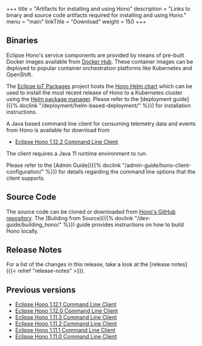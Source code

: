 +++
title = "Artifacts for installing and using Hono"
description = "Links to binary and source code artifacts required for installing and using Hono."
menu = "main"
linkTitle = "Download"
weight = 150
+++

## Binaries

Eclipse Hono's service components are provided by means of pre-built Docker images available from
[Docker Hub](https://hub.docker.com/u/eclipse/). These container images can be deployed to popular
container orchestration platforms like Kubernetes and OpenShift.

The [Eclipse IoT Packages](https://www.eclipse.org/packages/) project hosts the
[Hono Helm chart](https://github.com/eclipse/packages/tree/master/charts/hono)
which can be used to install the most recent release of Hono to a Kubernetes cluster
using the [Helm package manager](https://helm.sh).
Please refer to the [deployment guide]({{% doclink "/deployment/helm-based-deployment/" %}})
for installation instructions.

A Java based command line client for consuming telemetry data and events from Hono is available for download from

* [Eclipse Hono 1.12.2 Command Line Client](https://www.eclipse.org/downloads/download.php?file=/hono/hono-cli-1.12.2-exec.jar)

The client requires a Java 11 runtime environment to run.

Please refer to the [Admin Guide]({{% doclink "/admin-guide/hono-client-configuration/" %}}) for details regarding the command
line options that the client supports.

## Source Code

The source code can be cloned or downloaded from [Hono's GitHub repository](https://github.com/eclipse/hono).
The [Building from Source]({{% doclink "/dev-guide/building_hono/" %}}) guide provides instructions on how to build Hono locally.

## Release Notes

For a list of the changes in this release, take a look at the [release notes]({{< relref "release-notes" >}}).

## Previous versions

* [Eclipse Hono 1.12.1 Command Line Client](https://www.eclipse.org/downloads/download.php?file=/hono/hono-cli-1.12.1-exec.jar)
* [Eclipse Hono 1.12.0 Command Line Client](https://www.eclipse.org/downloads/download.php?file=/hono/hono-cli-1.12.0-exec.jar)
* [Eclipse Hono 1.11.3 Command Line Client](https://www.eclipse.org/downloads/download.php?file=/hono/hono-cli-1.11.3-exec.jar)
* [Eclipse Hono 1.11.2 Command Line Client](https://www.eclipse.org/downloads/download.php?file=/hono/hono-cli-1.11.2-exec.jar)
* [Eclipse Hono 1.11.1 Command Line Client](https://www.eclipse.org/downloads/download.php?file=/hono/hono-cli-1.11.1-exec.jar)
* [Eclipse Hono 1.11.0 Command Line Client](https://www.eclipse.org/downloads/download.php?file=/hono/hono-cli-1.11.0-exec.jar)
